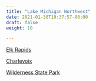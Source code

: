 ```yaml
---
title: "Lake Michigan Northwest"
date: 2021-01-30T19:37:57-08:00
draft: false
weight: 10

---
```


<a target="_blank" href="/wom/static/maps/ElkRapids.pdf">Elk Rapids</a> 

<a target="_blank" href="/wom/static/maps/Charlevoix.pdf">Charlevoix</a> 

<a target="_blank" href="/wom/static/maps/WildernessSP.pdf">Wilderness State Park</a> 
